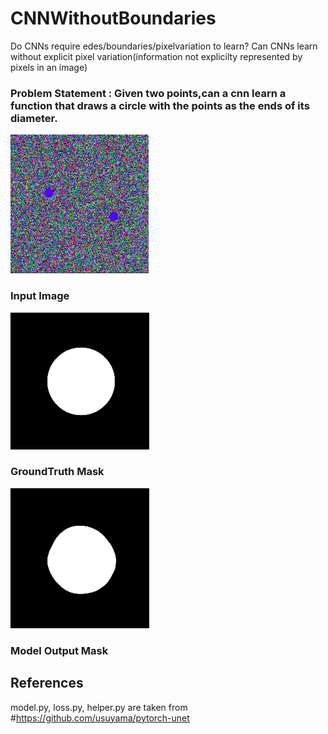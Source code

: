# CNNWithoutBoundaries
Do CNNs require edes/boundaries/pixelvariation to learn? Can CNNs learn without explicit pixel variation(information not explicilty represented by pixels in an image)

### Problem Statement : Given two points,can a cnn learn a function that draws a circle with the points as the ends of its diameter.  </br> 



![alt text](input1.png) </br>
### Input Image 

![alt text](groundtruth_mask.png) </br>
### GroundTruth Mask 

![alt text](model_output.png) </br>
### Model Output Mask 


## References

model.py, loss.py, helper.py are taken from #https://github.com/usuyama/pytorch-unet


